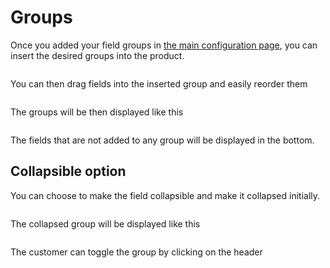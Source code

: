 # Groups

Once you added your field groups in [the main configuration page](/dynamicproduct/04-configuration.md#groups),
you can insert the desired groups into the product.

<img srcset="/dynamicproduct/images/groups-insert.jpg 2x" class="padding border">

You can then drag fields into the inserted group and easily reorder them

<img srcset="/dynamicproduct/images/groups-list.jpg 2x">

The groups will be then displayed like this

<img srcset="/dynamicproduct/images/groups-display.jpg 2x">

The fields that are not added to any group will be displayed in the bottom.

## Collapsible option

You can choose to make the field collapsible and make it collapsed initially.

<img srcset="/dynamicproduct/images/groups-group.jpg 2x">

The collapsed group will be displayed like this

<img srcset="/dynamicproduct/images/groups-collapsed.jpg 2x" class="padding border">

The customer can toggle the group by clicking on the header
